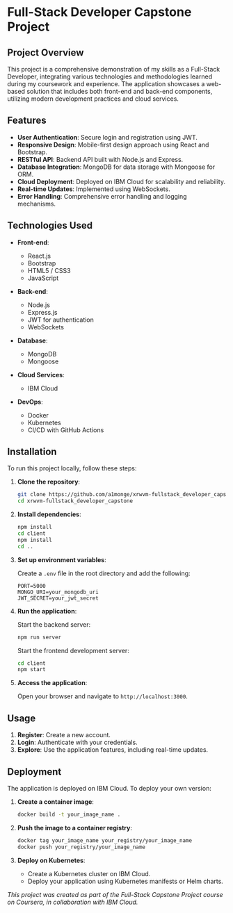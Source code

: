 # Full-Stack Developer Capstone Project

## Project Overview

This project is a comprehensive demonstration of my skills as a Full-Stack Developer, integrating various technologies and methodologies learned during my coursework and experience. The application showcases a web-based solution that includes both front-end and back-end components, utilizing modern development practices and cloud services.

## Features

- **User Authentication**: Secure login and registration using JWT.
- **Responsive Design**: Mobile-first design approach using React and Bootstrap.
- **RESTful API**: Backend API built with Node.js and Express.
- **Database Integration**: MongoDB for data storage with Mongoose for ORM.
- **Cloud Deployment**: Deployed on IBM Cloud for scalability and reliability.
- **Real-time Updates**: Implemented using WebSockets.
- **Error Handling**: Comprehensive error handling and logging mechanisms.

## Technologies Used

- **Front-end**:
  - React.js
  - Bootstrap
  - HTML5 / CSS3
  - JavaScript

- **Back-end**:
  - Node.js
  - Express.js
  - JWT for authentication
  - WebSockets

- **Database**:
  - MongoDB
  - Mongoose

- **Cloud Services**:
  - IBM Cloud

- **DevOps**:
  - Docker
  - Kubernetes
  - CI/CD with GitHub Actions

## Installation

To run this project locally, follow these steps:

1. **Clone the repository**:
    ```bash
    git clone https://github.com/a1monge/xrwvm-fullstack_developer_capstone.git
    cd xrwvm-fullstack_developer_capstone
    ```

2. **Install dependencies**:
    ```bash
    npm install
    cd client
    npm install
    cd ..
    ```

3. **Set up environment variables**:

    Create a `.env` file in the root directory and add the following:
    ```plaintext
    PORT=5000
    MONGO_URI=your_mongodb_uri
    JWT_SECRET=your_jwt_secret
    ```

4. **Run the application**:

    Start the backend server:
    ```bash
    npm run server
    ```

    Start the frontend development server:
    ```bash
    cd client
    npm start
    ```

5. **Access the application**:

    Open your browser and navigate to `http://localhost:3000`.

## Usage

1. **Register**: Create a new account.
2. **Login**: Authenticate with your credentials.
3. **Explore**: Use the application features, including real-time updates.

## Deployment

The application is deployed on IBM Cloud. To deploy your own version:

1. **Create a container image**:
    ```bash
    docker build -t your_image_name .
    ```

2. **Push the image to a container registry**:
    ```bash
    docker tag your_image_name your_registry/your_image_name
    docker push your_registry/your_image_name
    ```

3. **Deploy on Kubernetes**:
    - Create a Kubernetes cluster on IBM Cloud.
    - Deploy your application using Kubernetes manifests or Helm charts.
      

*This project was created as part of the Full-Stack Capstone Project course on Coursera, in collaboration with IBM Cloud.*
